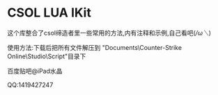 # CSOL LUA IKit

这个库整合了csol缔造者里一些常用的方法,内有注释和示例,自己看吧(*/ω＼*)

使用方法:下载后把所有文件解压到 "Documents\Counter-Strike Online\Studio\Script"目录下

百度贴吧@iPad水晶

QQ:1419427247
